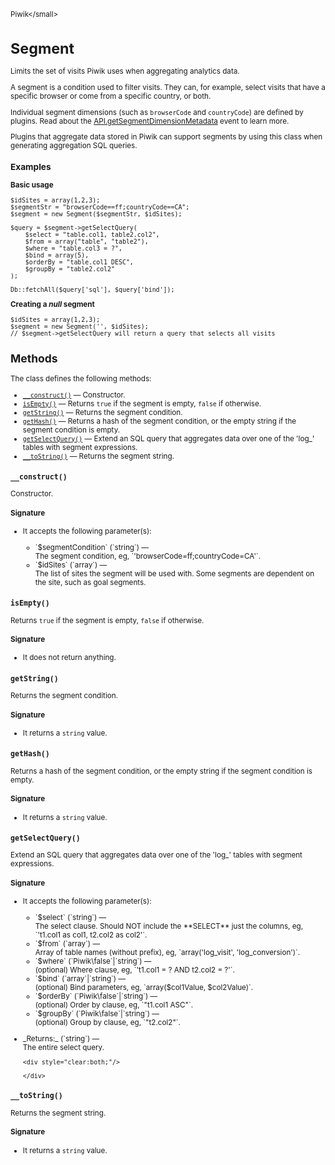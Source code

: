 <small>Piwik\</small>

Segment
=======

Limits the set of visits Piwik uses when aggregating analytics data.

A segment is a condition used to filter visits. They can, for example,
select visits that have a specific browser or come from a specific
country, or both.

Individual segment dimensions (such as `browserCode` and `countryCode`)
are defined by plugins. Read about the [API.getSegmentDimensionMetadata](/api-reference/events#apigetsegmentdimensionmetadata)
event to learn more.

Plugins that aggregate data stored in Piwik can support segments by
using this class when generating aggregation SQL queries.

### Examples

**Basic usage**

    $idSites = array(1,2,3);
    $segmentStr = "browserCode==ff;countryCode==CA";
    $segment = new Segment($segmentStr, $idSites);

    $query = $segment->getSelectQuery(
        $select = "table.col1, table2.col2",
        $from = array("table", "table2"),
        $where = "table.col3 = ?",
        $bind = array(5),
        $orderBy = "table.col1 DESC",
        $groupBy = "table2.col2"
    );

    Db::fetchAll($query['sql'], $query['bind']);

**Creating a _null_ segment**

    $idSites = array(1,2,3);
    $segment = new Segment('', $idSites);
    // $segment->getSelectQuery will return a query that selects all visits

Methods
-------

The class defines the following methods:

- [`__construct()`](#__construct) &mdash; Constructor.
- [`isEmpty()`](#isempty) &mdash; Returns `true` if the segment is empty, `false` if otherwise.
- [`getString()`](#getstring) &mdash; Returns the segment condition.
- [`getHash()`](#gethash) &mdash; Returns a hash of the segment condition, or the empty string if the segment condition is empty.
- [`getSelectQuery()`](#getselectquery) &mdash; Extend an SQL query that aggregates data over one of the 'log_' tables with segment expressions.
- [`__toString()`](#__tostring) &mdash; Returns the segment string.

<a name="__construct" id="__construct"></a>
<a name="__construct" id="__construct"></a>
### `__construct()`

Constructor.

#### Signature

-  It accepts the following parameter(s):

   <ul>
   <li>
      <div markdown="1" class="parameter">
      `$segmentCondition` (`string`) &mdash;

      <div markdown="1" class="param-desc"> The segment condition, eg, `'browserCode=ff;countryCode=CA'`.</div>

      <div style="clear:both;"/>

      </div>
   </li>
   <li>
      <div markdown="1" class="parameter">
      `$idSites` (`array`) &mdash;

      <div markdown="1" class="param-desc"> The list of sites the segment will be used with. Some segments are dependent on the site, such as goal segments.</div>

      <div style="clear:both;"/>

      </div>
   </li>
   </ul>

<a name="isempty" id="isempty"></a>
<a name="isEmpty" id="isEmpty"></a>
### `isEmpty()`

Returns `true` if the segment is empty, `false` if otherwise.

#### Signature

- It does not return anything.

<a name="getstring" id="getstring"></a>
<a name="getString" id="getString"></a>
### `getString()`

Returns the segment condition.

#### Signature

- It returns a `string` value.

<a name="gethash" id="gethash"></a>
<a name="getHash" id="getHash"></a>
### `getHash()`

Returns a hash of the segment condition, or the empty string if the segment condition is empty.

#### Signature

- It returns a `string` value.

<a name="getselectquery" id="getselectquery"></a>
<a name="getSelectQuery" id="getSelectQuery"></a>
### `getSelectQuery()`

Extend an SQL query that aggregates data over one of the 'log_' tables with segment expressions.

#### Signature

-  It accepts the following parameter(s):

   <ul>
   <li>
      <div markdown="1" class="parameter">
      `$select` (`string`) &mdash;

      <div markdown="1" class="param-desc"> The select clause. Should NOT include the **SELECT** just the columns, eg, `'t1.col1 as col1, t2.col2 as col2'`.</div>

      <div style="clear:both;"/>

      </div>
   </li>
   <li>
      <div markdown="1" class="parameter">
      `$from` (`array`) &mdash;

      <div markdown="1" class="param-desc"> Array of table names (without prefix), eg, `array('log_visit', 'log_conversion')`.</div>

      <div style="clear:both;"/>

      </div>
   </li>
   <li>
      <div markdown="1" class="parameter">
      `$where` (`Piwik\false`|`string`) &mdash;

      <div markdown="1" class="param-desc"> (optional) Where clause, eg, `'t1.col1 = ? AND t2.col2 = ?'`.</div>

      <div style="clear:both;"/>

      </div>
   </li>
   <li>
      <div markdown="1" class="parameter">
      `$bind` (`array`|`string`) &mdash;

      <div markdown="1" class="param-desc"> (optional) Bind parameters, eg, `array($col1Value, $col2Value)`.</div>

      <div style="clear:both;"/>

      </div>
   </li>
   <li>
      <div markdown="1" class="parameter">
      `$orderBy` (`Piwik\false`|`string`) &mdash;

      <div markdown="1" class="param-desc"> (optional) Order by clause, eg, `"t1.col1 ASC"`.</div>

      <div style="clear:both;"/>

      </div>
   </li>
   <li>
      <div markdown="1" class="parameter">
      `$groupBy` (`Piwik\false`|`string`) &mdash;

      <div markdown="1" class="param-desc"> (optional) Group by clause, eg, `"t2.col2"`.</div>

      <div style="clear:both;"/>

      </div>
   </li>
   </ul>

<ul>
  <li>
    <div markdown="1" class="parameter">
    _Returns:_  (`string`) &mdash;
    <div markdown="1" class="param-desc">The entire select query.</div>

    <div style="clear:both;"/>

    </div>
  </li>
</ul>

<a name="__tostring" id="__tostring"></a>
<a name="__toString" id="__toString"></a>
### `__toString()`

Returns the segment string.

#### Signature

- It returns a `string` value.

